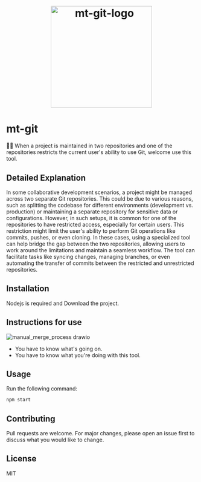 <h1 align="center">
  <br/>
    <img width="268" alt="mt-git-logo" src="https://github.com/user-attachments/assets/fa9c114f-5c7f-4d66-9449-494e1fedda60" />
  <br/>
</h1>

# mt-git
🤜🏼 When a project is maintained in two repositories and one of the repositories restricts the current user's ability to use Git, welcome use this tool.

## Detailed Explanation
In some collaborative development scenarios, a project might be managed across two separate Git repositories. This could be due to various reasons, such as splitting the codebase for different environments (development vs. production) or maintaining a separate repository for sensitive data or configurations. However, in such setups, it is common for one of the repositories to have restricted access, especially for certain users. This restriction might limit the user's ability to perform Git operations like commits, pushes, or even cloning. In these cases, using a specialized tool can help bridge the gap between the two repositories, allowing users to work around the limitations and maintain a seamless workflow. The tool can facilitate tasks like syncing changes, managing branches, or even automating the transfer of commits between the restricted and unrestricted repositories.

## Installation
Nodejs is required and Download the project.

## Instructions for use
![manual_merge_process drawio](https://github.com/user-attachments/assets/b15fc392-2834-4a84-98ca-d78e6563fed9)
- You have to know what's going on.
- You have to know what you're doing with this tool.

## Usage
Run the following command:
```bash
npm start
```

## Contributing
Pull requests are welcome. For major changes, please open an issue first to discuss what you would like to change.

## License
MIT
